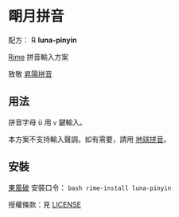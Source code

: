 # 朙月拼音

配方： ℞ **luna-pinyin**

[Rime](https://rime.im) 拼音輸入方案

致敬 [昇陽拼音](https://github.com/sunpinyin/sunpinyin)

## 用法

拼音字母 ü 用 `v` 鍵輸入。

本方案不支持輸入聲調。如有需要，請用 [地球拼音](https://github.com/rime/rime-terra-pinyin)。

## 安裝

[東風破](https://github.com/rime/plum) 安裝口令： `bash rime-install luna-pinyin`

授權條款：見 [LICENSE](LICENSE)
